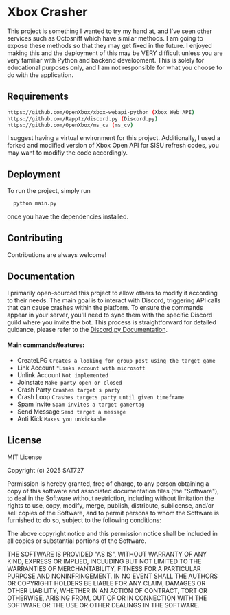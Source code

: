 
# Xbox Crasher

This project is something I wanted to try my hand at, and I've seen other services such as Octosniff which have similar methods. I am going to expose these methods so that they may get fixed in the future. I enjoyed making this and the deployment of this may be VERY difficult unless you are very familiar with Python and backend development. This is solely for educational purposes only, and I am not responsible for what you choose to do with the application.



## Requirements

```bash
https://github.com/OpenXbox/xbox-webapi-python (Xbox Web API)
https://github.com/Rapptz/discord.py (Discord.py)
https://github.com/OpenXbox/ms_cv (ms_cv)
```
I suggest having a virtual environment for this project. Additionally, I used a forked and modified version of Xbox Open API for SISU refresh codes, you may want to modifiy the code accordingly.


## Deployment

To run the project, simply run

```bash
  python main.py
```
once you have the dependencies installed.


## Contributing

Contributions are always welcome!




## Documentation

I primarily open-sourced this project to allow others to modify it according to their needs. The main goal is to interact with Discord, triggering API calls that can cause crashes within the platform. To ensure the commands appear in your server, you'll need to sync them with the specific Discord guild where you invite the bot. This process is straightforward for detailed guidance, please refer to the [Discord.py Documentation](https://discordpy.readthedocs.io/en/stable/).

#### Main commands/features:

- CreateLFG `Creates a looking for group post using the target game`
- Link Account `"Links account with microsoft`
- Unlink Account `Not implemented`
- Joinstate `Make party open or closed`
- Crash Party `Crashes target's party`
- Crash Loop `Crashes targets party until given timeframe`
- Spam Invite `Spam invites a target gamertag`
- Send Message `Send target a message`
- Anti Kick `Makes you unkickable`
## License

MIT License

Copyright (c) 2025 SAT727

Permission is hereby granted, free of charge, to any person obtaining a copy
of this software and associated documentation files (the "Software"), to deal
in the Software without restriction, including without limitation the rights
to use, copy, modify, merge, publish, distribute, sublicense, and/or sell
copies of the Software, and to permit persons to whom the Software is
furnished to do so, subject to the following conditions:

The above copyright notice and this permission notice shall be included in all
copies or substantial portions of the Software.

THE SOFTWARE IS PROVIDED "AS IS", WITHOUT WARRANTY OF ANY KIND, EXPRESS OR
IMPLIED, INCLUDING BUT NOT LIMITED TO THE WARRANTIES OF MERCHANTABILITY,
FITNESS FOR A PARTICULAR PURPOSE AND NONINFRINGEMENT. IN NO EVENT SHALL THE
AUTHORS OR COPYRIGHT HOLDERS BE LIABLE FOR ANY CLAIM, DAMAGES OR OTHER
LIABILITY, WHETHER IN AN ACTION OF CONTRACT, TORT OR OTHERWISE, ARISING FROM,
OUT OF OR IN CONNECTION WITH THE SOFTWARE OR THE USE OR OTHER DEALINGS IN THE
SOFTWARE.
